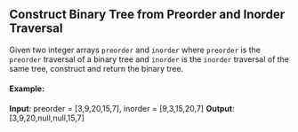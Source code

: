 ## Construct Binary Tree from Preorder and Inorder Traversal

<div id="problem_statement">

Given two integer arrays `preorder` and `inorder` where `preorder` is the `preorder` traversal of a binary tree and `inorder` is the `inorder` traversal of the same tree, construct and return the binary tree.

</div>

#### Example:

**Input**: preorder = [3,9,20,15,7], inorder = [9,3,15,20,7]
**Output**: [3,9,20,null,null,15,7]